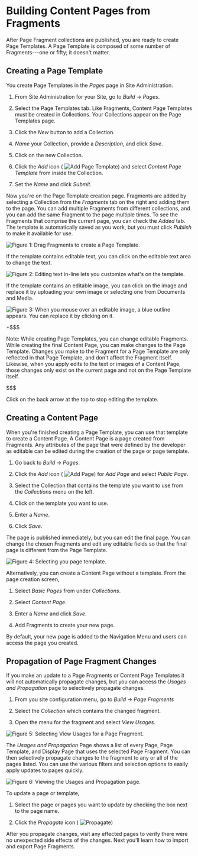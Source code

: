 # Building Content Pages from Fragments [](id=building-content-pages-from-fragments)

After Page Fragment collections are published, you are ready to create Page
Templates.  A Page Template is composed of some number of Fragments---one or
fifty; it doesn't matter.

## Creating a Page Template [](id=creating-a-page-template)

You create Page Templates in the *Pages* page in Site Administration.

1.  From Site Administration for your Site, go to *Build* &rarr; *Pages*.

2.  Select the Page Templates tab. Like Fragments, Content Page Templates must
    be created in Collections. Your Collections appear on the Page Templates
    page. 

3.  Click the *New* button to add a Collection.

4.  *Name* your Collection, provide a *Description*, and click *Save*.

5.  Click on the new Collection.

6.  Click the *Add* icon (
    ![Add Page Template](../../../../../../images/icon-add.png)) 
    and select *Content Page Template* from inside the Collection.

7.  Set the *Name* and click *Submit*.

Now you're on the Page Template creation page. Fragments are added by selecting 
a Collection from the *Fragments* tab on the right and adding them to the page. 
You can add multiple Fragments from different collections, and you can add the
same Fragment to the page multiple times. To see the Fragments that comprise the
current page, you can check the *Added* tab. The template is automatically saved
as you work, but you must click *Publish* to make it available for use.

![Figure 1: Drag Fragments to create a Page Template.](../../../../../../images/content-page-template-creation.png)

If the template contains editable text, you can click on the editable text area
to change the text.

![Figure 2: Editing text in-line lets you customize what's on the template.](../../../../../../images/edit-text-inline.png)

If the template contains an editable image, you can click on the image and 
replace it by uploading your own image or selecting one from Documents and
Media.

![Figure 3: When you mouse over an editable image, a blue outline appears. You can replace it by clicking on it.](../../../../../../images/edit-image-inline.png)

+$$$

Note: While creating Page Templates, you can change editable Fragments. While
creating the final Content Page, you can make changes to the Page Template.
Changes you make to the Fragment for a Page Template are only reflected in that
Page Template, and don't affect the Fragment itself. Likewise, when you apply
edits to the text or images of a Content Page, those changes only exist on the
current page and not on the Page Template itself.

$$$

Click on the back arrow at the top to stop editing the template.

## Creating a Content Page [](id=creating-a-content-page)

When you're finished creating a Page Template, you can use that template to
create a Content Page. A Content Page is a page created from Fragments. Any
attributes of the page that were defined by the developer as editable can be
edited during the creation of the page or page template.

1.  Go back to *Build* &rarr; *Pages*.

2.  Click the *Add* icon (
    ![Add Page](../../../../../../images/icon-add.png)) for *Add Page* and 
    select *Public Page*.

3.  Select the Collection that contains the template you want to use from the
    *Collections* menu on the left.

4.  Click on the template you want to use.

5.  Enter a *Name*.

6.  Click *Save*.

The page is published immediately, but you can edit the final page. You can
change the chosen Fragments and edit any editable fields so that the final page
is different from the Page Template.

![Figure 4: Selecting you page template.](../../../../../../images/selecting-template.png)

Alternatively, you can create a Content Page without a template. From the page
creation screen,

1.  Select *Basic Pages* from under *Collections*.

2.  Select *Content Page*.

3.  Enter a *Name* and click *Save*.

5.  Add Fragments to create your new page.
 
By default, your new page is added to the Navigation Menu and users can access
the page you created.

## Propagation of Page Fragment Changes

If you make an update to a Page Fragments or Content Page Templates it will not 
automatically propagate changes, but you can access the *Usages and 
Propagation* page to selectively propagate changes.

1.  From you site configuration menu, go to *Build* &rarr; *Page Fragments*

2.  Select the *Collection* which contains the changed fragment.

3.  Open the menu for the fragment and select *View Usages*.

![Figure 5: Selecting *View Usages* for a Page Fragment.](../../../../../../images/fragment-view-usages.png)

The *Usages and Propagation* Page shows a list of every Page, Page Template, 
and Display Page that uses the selected Page Fragment. You can then selectively 
propagate changes to the fragment to any or all of the pages listed. You can 
use the various filters and selection options to easily apply updates to pages 
quickly.

![Figure 6: Viewing the Usages and Propagation page.](../../../../../../images/fragment-usages-and-propagation.png)

To update a page or template,

1.  Select the page or pages you want to update by checking the box next to the page name.

2.  Click the *Propagate* icon (
    ![Propagate](../../../../../../images/icon-propagate.png))
    
After you propagate changes, visit any effected pages to verify there were no 
unexpected side effects of the changes. Next you'll learn how to import and export Page Fragments.
